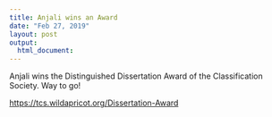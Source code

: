 ```yaml
---
title: Anjali wins an Award
date: "Feb 27, 2019"
layout: post
output:
  html_document:
---
```


Anjali wins the Distinguished Dissertation Award of the Classification Society. Way to go!

https://tcs.wildapricot.org/Dissertation-Award
